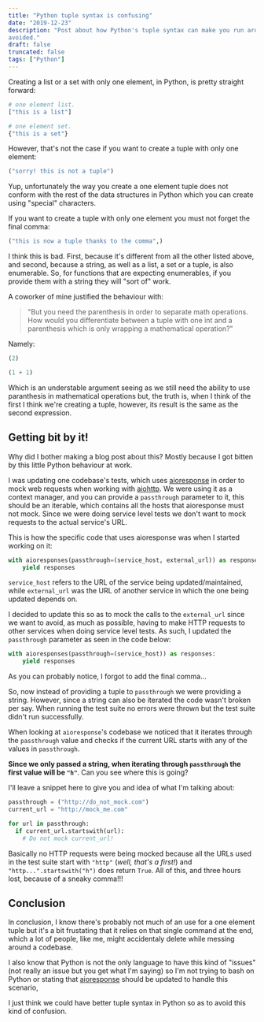 ```yaml
---
title: "Python tuple syntax is confusing"
date: "2019-12-23"
description: "Post about how Python's tuple syntax can make you run around trying to fix bugs that are easily
avoided."
draft: false
truncated: false
tags: ["Python"]
---
```


Creating a list or a set with only one element, in Python, is pretty straight forward:

```python
# one element list.
["this is a list"]

# one element set.
{"this is a set"}
```

However, that's not the case if you want to create a tuple with only one element:

```python
("sorry! this is not a tuple")
```

Yup, unfortunately the way you create a one element tuple does not conform with
the rest of the data structures in Python which you can create using "special" characters.

If you want to create a tuple with only one element you must not forget the
final comma:

```python
("this is now a tuple thanks to the comma",)
```

I think this is bad. First, because it's different from all the other listed above, and second,
because a string, as well as a list, a set or a tuple, is also enumerable. So, for functions that
are expecting enumerables, if you provide them with a string they will "sort of" work.

A coworker of mine justified the behaviour with:

> "But you need the parenthesis in order to separate math operations.
> How would you differentiate between a tuple with one int and a parenthesis which is only
> wrapping a mathematical operation?"

Namely:

```python
(2)

(1 + 1)
```

Which is an understable argument seeing as we still need the ability to use paranthesis in
mathematical operations but, the truth is, when I think of the first I think we're creating a tuple,
however, its result is the same as the second expression.

## Getting bit by it!

Why did I bother making a blog post about this? Mostly because I got bitten by this little Python
behaviour at work.

I was updating one codebase's tests, which uses
[aioresponse](https://github.com/pnuckowski/aioresponses) in order to mock web requests when
working with [aiohttp](https://aiohttp.readthedocs.io/en/stable/).  We were using it as a context
manager, and you can provide a `passthrough` parameter to it, this should be an iterable, which
contains all the hosts that aioresponse must not mock. Since we were doing service level tests we
don't want to mock requests to the actual service's URL.

This is how the specific code that uses aioresponse was when I started working on it:

```python
with aioresponses(passthrough=(service_host, external_url)) as responses:
    yield responses
```

`service_host` refers to the URL of the service being updated/maintained, while `external_url` was
the URL of another service in which the one being updated depends on.

I decided to update this so as to mock the calls to the `external_url` since we want to avoid,
as much as possible, having to make HTTP requests to other services when doing service level tests.
As such, I updated the `passthrough` parameter as seen in the code below:

```python
with aioresponses(passthrough=(service_host)) as responses:
    yield responses
```

As you can probably notice, I forgot to add the final comma...

So, now instead of providing a tuple to `passthrough` we were providing a string. However, since a
string can also be iterated the code wasn't broken per say.  When running the test suite no errors
were thrown but the test suite didn't run successfully.

When looking at `aioresponse`'s codebase we noticed that it iterates through the `passthrough` value
and checks if the current URL starts with any of the values in `passthrough`.

**Since we only passed a string, when iterating through `passthrough` the first value will be
`"h"`**. Can you see where this is going?

I'll leave a snippet here to give you and idea of what I'm talking about:

```python
passthrough = ("http://do_not_mock.com")
current_url = "http://mock_me.com"

for url in passthrough:
  if current_url.startswith(url):
    # Do not mock current_url!
```

Basically no HTTP requests were being mocked because all the URLs used in the test suite start with
`"http"` (_well, that's a first!_) and `"http...".startswith("h")` does return `True`. All of this,
and three hours lost, because of a sneaky comma!!!


## Conclusion

In conclusion, I know there's probably not much of an use for a one element tuple but it's a bit
frustating that it relies on that single command at the end, which a lot of people, like me,
might accidentaly delete while messing around a codebase.

I also know that Python is not the only language to have this kind of "issues" (not really an issue
  but you get what I'm saying) so I'm not trying to bash on Python or stating that
  [aioresponse](https://github.com/pnuckowski/aioresponses) should be updated to handle this scenario,

I just think we could have better tuple syntax in Python so as to avoid this kind of confusion.
